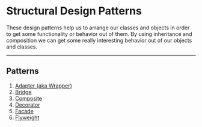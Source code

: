 # Structural Design Patterns

These design patterns help us to arrange our classes and objects in order to get some functionality or behavior out 
of them. By using inheritance and composition we can get some really interesting behavior out of our objects and 
classes.

---

## Patterns

1. [Adapter (aka Wrapper)](adapter/Adapter.md)
2. [Bridge](bridge/Bridge.md)
3. [Composite](composite/Composite.md)
4. [Decorator](decorator/Decorator.md)
5. [Facade](facade/Facade.md)
6. [Flyweight](flyweight/Flyweight.md)
